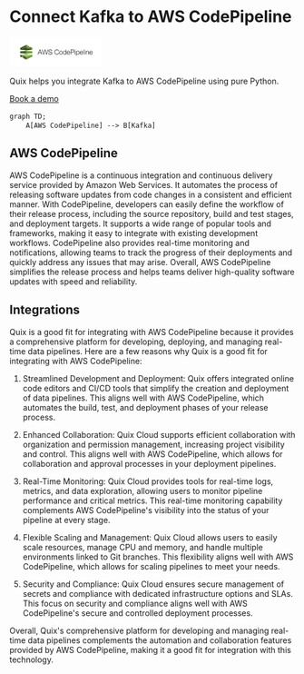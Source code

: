 # Connect Kafka to AWS CodePipeline

![](./images/logo_1.jpg)

Quix helps you integrate Kafka to AWS CodePipeline using pure Python.

<div>
<a class="md-button md-button--primary" href="https://share.hsforms.com/1iW0TmZzKQMChk0lxd_tGiw4yjw2?__hstc=175542013.2303933fbd746c0ac86d9ccbe9bc9100.1728383268831.1729603416735.1729620918855.31&__hssc=175542013.1.1729620918855&__hsfp=2132701734" target="_blank" style="margin-right:.5rem;">Book a demo</a>
<br/>
</div>

```mermaid
graph TD;
    A[AWS CodePipeline] --> B[Kafka]
```

## AWS CodePipeline

AWS CodePipeline is a continuous integration and continuous delivery service provided by Amazon Web Services. It automates the process of releasing software updates from code changes in a consistent and efficient manner. With CodePipeline, developers can easily define the workflow of their release process, including the source repository, build and test stages, and deployment targets. It supports a wide range of popular tools and frameworks, making it easy to integrate with existing development workflows. CodePipeline also provides real-time monitoring and notifications, allowing teams to track the progress of their deployments and quickly address any issues that may arise. Overall, AWS CodePipeline simplifies the release process and helps teams deliver high-quality software updates with speed and reliability.

## Integrations

Quix is a good fit for integrating with AWS CodePipeline because it provides a comprehensive platform for developing, deploying, and managing real-time data pipelines. Here are a few reasons why Quix is a good fit for integrating with AWS CodePipeline:

1. Streamlined Development and Deployment: Quix offers integrated online code editors and CI/CD tools that simplify the creation and deployment of data pipelines. This aligns well with AWS CodePipeline, which automates the build, test, and deployment phases of your release process.

2. Enhanced Collaboration: Quix Cloud supports efficient collaboration with organization and permission management, increasing project visibility and control. This aligns well with AWS CodePipeline, which allows for collaboration and approval processes in your deployment pipelines.

3. Real-Time Monitoring: Quix Cloud provides tools for real-time logs, metrics, and data exploration, allowing users to monitor pipeline performance and critical metrics. This real-time monitoring capability complements AWS CodePipeline's visibility into the status of your pipeline at every stage.

4. Flexible Scaling and Management: Quix Cloud allows users to easily scale resources, manage CPU and memory, and handle multiple environments linked to Git branches. This flexibility aligns well with AWS CodePipeline, which allows for scaling pipelines to meet your needs.

5. Security and Compliance: Quix Cloud ensures secure management of secrets and compliance with dedicated infrastructure options and SLAs. This focus on security and compliance aligns well with AWS CodePipeline's secure and controlled deployment processes.

Overall, Quix's comprehensive platform for developing and managing real-time data pipelines complements the automation and collaboration features provided by AWS CodePipeline, making it a good fit for integration with this technology.

